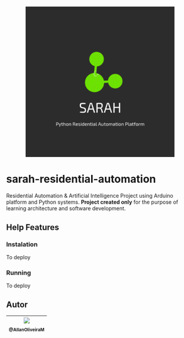 <p align="center">
    <img src="https://raw.githubusercontent.com/AllanOliveiraM/sarah-residential-automation/master/media_files/product_logo.png" width="400">
</p>

# sarah-residential-automation
Residential Automation &amp; Artificial Intelligence Project using Arduino platform and Python systems.
**Project created only** for the purpose of learning architecture and software development.




## Help Features

### Instalation
To deploy

### Running
To deploy



## Autor

| [<img src="https://avatars3.githubusercontent.com/u/41436010?s=460&u=aba907c4e4f26dae5e45383b4fa17fc4c002bfe8&v=4" width=115><br><sub>@AllanOliveiraM</sub>](https://github.com/AllanOliveiraM) |
| :---: |
